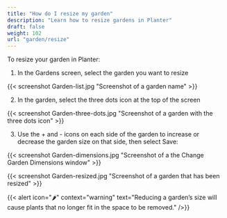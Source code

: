 ```yaml
---
title: "How do I resize my garden"
description: "Learn how to resize gardens in Planter"
draft: false
weight: 102
url: "garden/resize"
---
```


To resize your garden in Planter:

1. In the Gardens screen, select the garden you want to resize

{{< screenshot Garden-list.jpg "Screenshot of a garden name" >}}<br />

2. In the garden, select the three dots icon at the top of the screen

{{< screenshot Garden-three-dots.jpg "Screenshot of a garden with the three dots icon" >}}

3. Use the + and - icons on each side of the garden to increase or decrease the garden size on that side, then select Save:

{{< screenshot Garden-dimensions.jpg "Screenshot of a the Change Garden Dimensions window" >}}<br />

{{< screenshot Garden-resized.jpg "Screenshot of a garden that has been resized" >}}

{{< alert icon="🌶️" context="warning" text="Reducing a garden’s size will cause plants that no longer fit in the space to be removed." />}}
